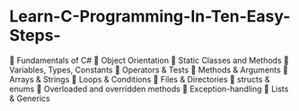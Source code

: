 # Learn-C-Programming-In-Ten-Easy-Steps-
 Fundamentals of C#
 Object Orientation
 Static Classes and Methods
 Variables, Types, Constants
 Operators & Tests
 Methods & Arguments
 Arrays & Strings
 Loops & Conditions
 Files & Directories
 structs & enums
 Overloaded and overridden methods
 Exception-handling
 Lists & Generics